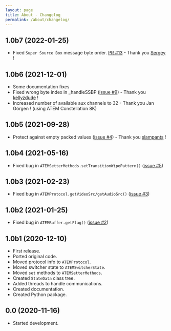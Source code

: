 ```yaml
---
layout: page
title: About - Changelog
permalink: /about/changelog/
---
```


## 1.0b7 (2022-01-25)
* Fixed `Super Source Box` message byte order. [PR #13](https://github.com/clvLabs/PyATEMMax/pull/13) -  Thank you [Sergey](https://github.com/s-kol-gg) !

## 1.0b6 (2021-12-01)
* Some documentation fixes
* Fixed wrong byte index in _handleSSBP ([issue #9](https://github.com/clvLabs/PyATEMMax/issues/9)) - Thank you [kellyzdude](https://github.com/kellyzdude) !
* Increased number of available aux channels to 32 - Thank you Jan Görgen ! (using ATEM Constellation 8K)

## 1.0b5 (2021-09-28)
* Protect against empty packed values ([issue #4](https://github.com/clvLabs/PyATEMMax/issues/4)) - Thank you [slampants](https://github.com/slampants) !

## 1.0b4 (2021-05-16)
* Fixed bug in `ATEMSetterMethods.setTransitionWipePattern()` ([issue #5](https://github.com/clvLabs/PyATEMMax/issues/5))

## 1.0b3 (2021-02-23)
* Fixed bug in `ATEMProtocol.getVideoSrc/getAudioSrc()` ([issue #3](https://github.com/clvLabs/PyATEMMax/issues/3))

## 1.0b2 (2021-01-25)
* Fixed bug in `ATEMBuffer.getFlag()` ([issue #2](https://github.com/clvLabs/PyATEMMax/issues/2))

## 1.0b1 (2020-12-10)
* First release.
* Ported original code.
* Moved protocol info to `ATEMProtocol`.
* Moved switcher state to `ATEMSwitcherState`.
* Moved `set` methods to `ATEMSetterMethods`.
* Created `StateData` class tree.
* Added threads to handle communications.
* Created documentation.
* Created Python package.

## 0.0 (2020-11-16)
* Started development.
